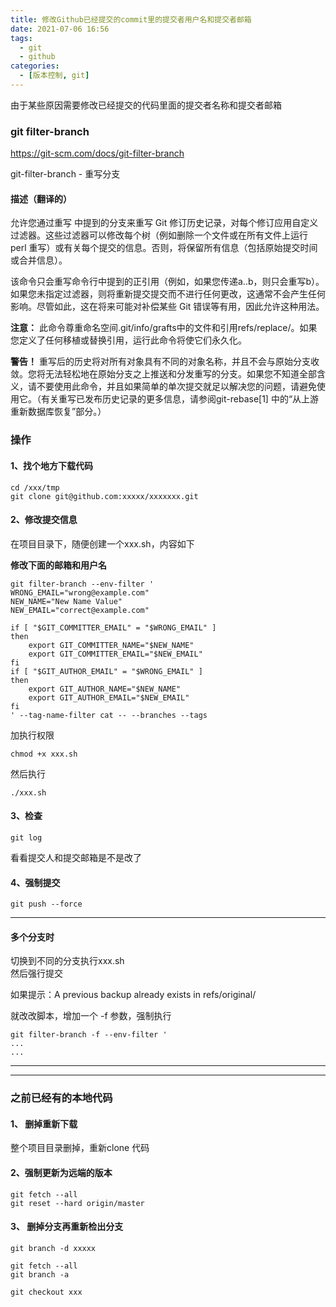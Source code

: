 ```yaml
---
title: 修改Github已经提交的commit里的提交者用户名和提交者邮箱
date: 2021-07-06 16:56
tags: 
  - git
  - github
categories:
  - [版本控制, git]
---
```



由于某些原因需要修改已经提交的代码里面的提交者名称和提交者邮箱

### git filter-branch
https://git-scm.com/docs/git-filter-branch

git-filter-branch - 重写分支



#### 描述（翻译的） 
允许您通过重写 <rev-list options> 中提到的分支来重写 Git 修订历史记录，对每个修订应用自定义过滤器。这些过滤器可以修改每个树（例如删除一个文件或在所有文件上运行 perl 重写）或有关每个提交的信息。否则，将保留所有信息（包括原始提交时间或合并信息）。

该命令只会重写命令行中提到的正引用（例如，如果您传递a..b，则只会重写b）。如果您未指定过滤器，则将重新提交提交而不进行任何更改，这通常不会产生任何影响。尽管如此，这在将来可能对补偿某些 Git 错误等有用，因此允许这种用法。

**注意：** 此命令尊重命名空间.git/info/grafts中的文件和引用refs/replace/。如果您定义了任何移植或替换引用，运行此命令将使它们永久化。

**警告！** 重写后的历史将对所有对象具有不同的对象名称，并且不会与原始分支收敛。您将无法轻松地在原始分支之上推送和分发重写的分支。如果您不知道全部含义，请不要使用此命令，并且如果简单的单次提交就足以解决您的问题，请避免使用它。（有关重写已发布历史记录的更多信息，请参阅git-rebase[1] 中的“从上游重新数据库恢复”部分。）

### 操作

#### 1、找个地方下载代码
```
cd /xxx/tmp
git clone git@github.com:xxxxx/xxxxxxx.git
```

#### 2、修改提交信息

在项目目录下，随便创建一个xxx.sh，内容如下

**修改下面的邮箱和用户名**
```
git filter-branch --env-filter '
WRONG_EMAIL="wrong@example.com"
NEW_NAME="New Name Value"
NEW_EMAIL="correct@example.com"

if [ "$GIT_COMMITTER_EMAIL" = "$WRONG_EMAIL" ]
then
    export GIT_COMMITTER_NAME="$NEW_NAME"
    export GIT_COMMITTER_EMAIL="$NEW_EMAIL"
fi
if [ "$GIT_AUTHOR_EMAIL" = "$WRONG_EMAIL" ]
then
    export GIT_AUTHOR_NAME="$NEW_NAME"
    export GIT_AUTHOR_EMAIL="$NEW_EMAIL"
fi
' --tag-name-filter cat -- --branches --tags
```
加执行权限
```
chmod +x xxx.sh
```
然后执行
```
./xxx.sh
```

#### 3、检查
```
git log
```
看看提交人和提交邮箱是不是改了


#### 4、强制提交
```
git push --force
```

----

#### 多个分支时
切换到不同的分支执行xxx.sh  
然后强行提交

如果提示：A previous backup already exists in refs/original/

就改改脚本，增加一个 -f 参数，强制执行
```
git filter-branch -f --env-filter '
...
...
```

---
---


### 之前已经有的本地代码

#### 1、 删掉重新下载
整个项目目录删掉，重新clone 代码

#### 2、强制更新为远端的版本
```
git fetch --all
git reset --hard origin/master
```

#### 3、 删掉分支再重新检出分支
```
git branch -d xxxxx

git fetch --all
git branch -a

git checkout xxx
```


